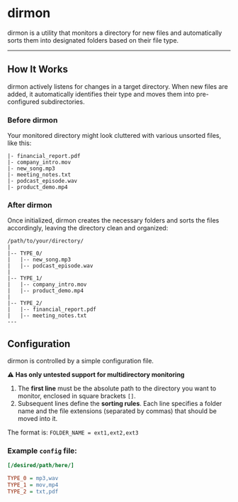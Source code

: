 # dirmon

dirmon is a utility that monitors a directory for new files and automatically sorts them into designated folders based on their file type.

---

## How It Works

dirmon actively listens for changes in a target directory. When new files are added, it automatically identifies their type and moves them into pre-configured subdirectories.

### Before dirmon

Your monitored directory might look cluttered with various unsorted files, like this:

```/path/to/your/directory/
|- financial_report.pdf
|- company_intro.mov
|- new_song.mp3
|- meeting_notes.txt
|- podcast_episode.wav
|- product_demo.mp4
```

### After dirmon

Once initialized, dirmon creates the necessary folders and sorts the files accordingly, leaving the directory clean and organized:
```
/path/to/your/directory/
|
|-- TYPE_0/
|   |-- new_song.mp3
|   |-- podcast_episode.wav
|
|-- TYPE_1/
|   |-- company_intro.mov
|   |-- product_demo.mp4
|
|-- TYPE_2/
|   |-- financial_report.pdf
|   |-- meeting_notes.txt
---
```
## Configuration

dirmon is controlled by a simple configuration file.

⚠️ **Has only untested support for multidirectory monitoring**
1.  The **first line** must be the absolute path to the directory you want to monitor, enclosed in square brackets `[]`.
2.  Subsequent lines define the **sorting rules**. Each line specifies a folder name and the file extensions (separated by commas) that should be moved into it.

The format is: `FOLDER_NAME = ext1,ext2,ext3`

### Example `config` file:

```ini
[/desired/path/here/]

TYPE_0 = mp3,wav
TYPE_1 = mov,mp4
TYPE_2 = txt,pdf
